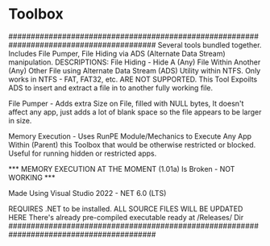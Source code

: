# Toolbox
#########################################################################################
Several tools bundled together. Includes File Pumper, File Hiding via ADS (Alternate
Data Stream) manipulation. 
DESCRIPTIONS:
File Hiding - Hide A (Any) File Within Another (Any) Other File using Alternate Data Stream
(ADS) Utility within NTFS. Only works in NTFS - FAT, FAT32, etc. ARE NOT SUPPORTED. 
This Tool Expoilts ADS to insert and extract a file in to another fully working file.

File Pumper - Adds extra Size on File, filled with NULL bytes, It doesn't affect any app, 
just adds a lot of blank space so the file appears to be larger in size.

Memory Execution - Uses RunPE Module/Mechanics to Execute Any App Within (Parent) this Toolbox 
that would be otherwise restricted or blocked. Useful for running hidden or restricted apps.

*** MEMORY EXECUTION AT THE MOMENT (1.01a) Is Broken - NOT WORKING ***

Made Using Visual Studio 2022 - NET 6.0 (LTS)

REQUIRES .NET to be installed.
ALL SOURCE FILES WILL BE UPDATED HERE
There's already pre-compiled executable ready at /Releases/ Dir
#########################################################################################
